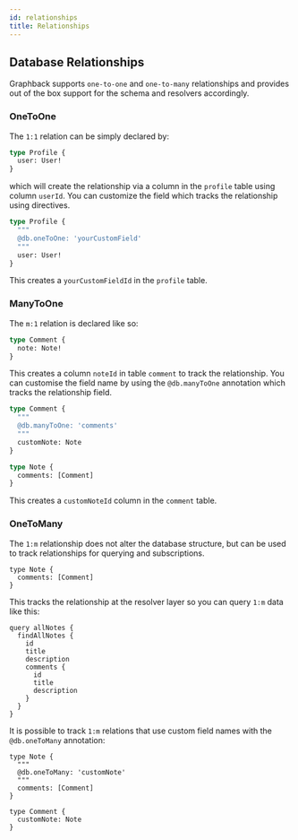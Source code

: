 ```yaml
---
id: relationships
title: Relationships
---
```


## Database Relationships

Graphback supports `one-to-one` and `one-to-many` relationships and provides out of the box support for the schema and resolvers accordingly.

### OneToOne

The `1:1` relation can be simply declared by:
```graphql
type Profile {
  user: User!
}
```
which will create the relationship via a column in the `profile` table using column `userId`. You can customize the field which tracks the relationship using directives.
```graphql
type Profile {
  """
  @db.oneToOne: 'yourCustomField'
  """
  user: User!
}
```

This creates a `yourCustomFieldId` in the `profile` table.

### ManyToOne

The `m:1` relation is declared like so:

```graphql
type Comment {
  note: Note!
}
```

This creates a column `noteId` in table `comment` to track the relationship. You can customise the field name by using the `@db.manyToOne` annotation which tracks the relationship field.

```graphql
type Comment {
  """
  @db.manyToOne: 'comments'
  """
  customNote: Note
}

type Note {
  comments: [Comment]
}
```
This creates a `customNoteId` column in the `comment` table.

### OneToMany

The `1:m` relationship does not alter the database structure, but can be used to track relationships for querying and subscriptions.

```gql
type Note {
  comments: [Comment]
}
```

This tracks the relationship at the resolver layer so you can query `1:m` data like this:

```gql
query allNotes {
  findAllNotes {
    id
    title
    description
    comments {
      id
      title
      description
    }
  }
}
```

It is possible to track `1:m` relations that use custom field names with the `@db.oneToMany` annotation:

```gql
type Note {
  """
  @db.oneToMany: 'customNote'
  """
  comments: [Comment]
}

type Comment {
  customNote: Note
}
```

